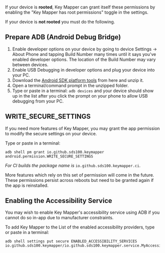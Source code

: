 If your device is **rooted**, Key Mapper can grant itself these permissions by enabling the "Key Mapper has root permissions" toggle in the settings.

If your device is **not rooted** you must do the following.

## Prepare ADB (Android Debug Bridge)

1. Enable developer options on your device by going to device Settings -> About Phone and tapping Build Number many times until it says you've enabled developer options. The location of the Build Number may vary between devices.
2. Enable USB Debugging in developer options and plug your device into your PC.
3. Download the [Android SDK platform tools](https://developer.android.com/studio/releases/platform-tools.html) from here and unzip it.
4. Open a terminal/command prompt in the unzipped folder.
5. Type  or paste in a terminal: `adb devices` and your device should show up in the list after you click the prompt on your phone to allow USB debugging from your PC.

## WRITE_SECURE_SETTINGS

If you need more features of Key Mapper, you may grant the app permission to modify the secure settings on your device.

Type or paste in a terminal:

```
adb shell pm grant io.github.sds100.keymapper android.permission.WRITE_SECURE_SETTINGS
```

_For CI builds the package name is_ `io.github.sds100.keymapper.ci`.

More features which rely on this set of permission will come in the future. These permissions persist across reboots but need to be granted again if the app is reinstalled.

## Enabling the Accessibility Service

You may wish to enable Key Mapper's accessibility service using ADB if you cannot do so in-app due to manufacturer constraints.

To add Key Mapper to the List of the enabled accessibility providers, type or paste in a terminal:

```
adb shell settings put secure ENABLED_ACCESSIBILITY_SERVICES io.github.sds100.keymapper/io.github.sds100.keymapper.service.MyAccessibilityService
```